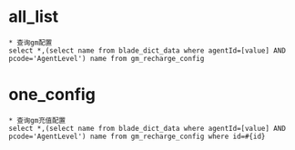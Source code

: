 all_list
===
    * 查询gm配置
    select *,(select name from blade_dict_data where agentId=[value] AND pcode='AgentLevel') name from gm_recharge_config

one_config
===
    * 查询gm充值配置
    select *,(select name from blade_dict_data where agentId=[value] AND pcode='AgentLevel') name from gm_recharge_config where id=#{id}